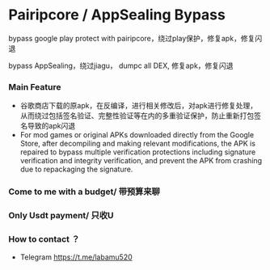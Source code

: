 # Pairipcore / AppSealing Bypass

bypass google play protect with pairipcore，绕过play保护，修复apk，修复闪退

bypass AppSealing，绕过jiagu， dumpc all DEX, 修复apk，修复闪退

### Main Feature

* 谷歌商店下载的原apk，在反编译，进行相关修改后，对apk进行修复处理，从而绕过包括签名验证、完整性验证等在内的多重验证保护，防止重新打包签名导致的apk闪退
* For mod games or original APKs downloaded directly from the Google Store, after decompiling and making relevant modifications, the APK is repaired to bypass multiple verification protections including signature verification and integrity verification, and prevent the APK from crashing due to repackaging the signature.

### Come to me with a budget/ 带预算来聊
### Only Usdt payment/ 只收U

### How to contact ？

* Telegram https://t.me/labamu520
